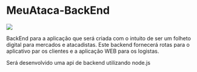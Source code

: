 # MeuAtaca-BackEnd

![](MeuAtaca-BackEnd/images/LogoFundoAzuk.jpg)

BackEnd para a aplicação que será criada com o intuito de ser um folheto digital para mercados e atacadistas. Este backend fornecerá rotas para o aplicativo par os clientes e a aplicação WEB para os logistas.

Será desenvolvido uma api de backend utilizando node.js
